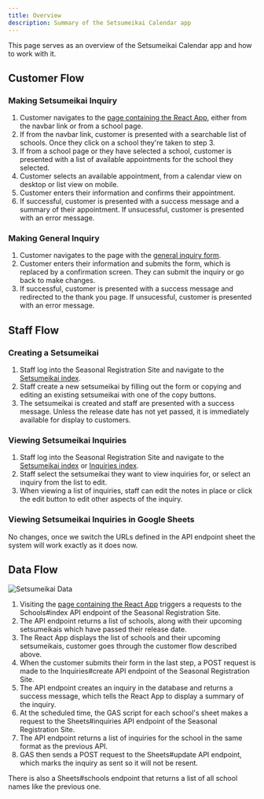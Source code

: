 ```yaml
---
title: Overview
description: Summary of the Setsumeikai Calendar app
---
```


This page serves as an overview of the Setsumeikai Calendar app and how to work with it.

## Customer Flow

### Making Setsumeikai Inquiry

1. Customer navigates to the [page containing the React App](https://kids-up.jp/book-appointment), either from the navbar link or from a school page.
2. If from the navbar link, customer is presented with a searchable list of schools. Once they click on a school they're taken to step 3.
3. If from a school page or they have selected a school, customer is presented with a list of available appointments for the school they selected.
4. Customer selects an available appointment, from a calendar view on desktop or list view on mobile.
5. Customer enters their information and confirms their appointment.
6. If successful, customer is presented with a success message and a summary of their appointment. If unsucessful, customer is presented with an error message.

### Making General Inquiry

1. Customer navigates to the page with the [general inquiry form](https://kids-up.jp/inquiry-test/).
2. Customer enters their information and submits the form, which is replaced by a confirmation screen. They can submit the inquiry or go back to make changes.
3. If successful, customer is presented with a success message and redirected to the thank you page. If unsucessful, customer is presented with an error message.

## Staff Flow

### Creating a Setsumeikai

1. Staff log into the Seasonal Registration Site and navigate to the [Setsumeikai index](https://kids-up.app/setsumeikais).
2. Staff create a new setsumeikai by filling out the form or copying and editing an existing setsumeikai with one of the copy buttons.
3. The setsumeikai is created and staff are presented with a success message. Unless the release date has not yet passed, it is immediately available for display to customers.

### Viewing Setsumeikai Inquiries

1. Staff log into the Seasonal Registration Site and navigate to the [Setsumeikai index](https://kids-up.app/setsumeikais) or [Inquiries index](https://kids-up.app/inquiries).
2. Staff select the setsumeikai they want to view inquiries for, or select an inquiry from the list to edit.
3. When viewing a list of inquiries, staff can edit the notes in place or click the edit button to edit other aspects of the inquiry.

### Viewing Setsumeikai Inquiries in Google Sheets

No changes, once we switch the URLs defined in the API endpoint sheet the system will work exactly as it does now.

## Data Flow

![Setsumeikai Data](/setsu_data_flow.avif)

1. Visiting the [page containing the React App](https://kids-up.jp/book-appointment) triggers a requests to the Schools#index API endpoint of the Seasonal Registration Site.
2. The API endpoint returns a list of schools, along with their upcoming setsumeikais which have passed their release date.
3. The React App displays the list of schools and their upcoming setsumeikais, customer goes through the customer flow described above.
4. When the customer submits their form in the last step, a POST request is made to the Inquiries#create API endpoint of the Seasonal Registration Site.
5. The API endpoint creates an inquiry in the database and returns a success message, which tells the React App to display a summary of the inquiry.
6. At the scheduled time, the GAS script for each school's sheet makes a request to the Sheets#inquiries API endpoint of the Seasonal Registration Site.
7. The API endpoint returns a list of inquiries for the school in the same format as the previous API.
8. GAS then sends a POST request to the Sheets#update API endpoint, which marks the inquiry as sent so it will not be resent.

There is also a Sheets#schools endpoint that returns a list of all school names like the previous one.
